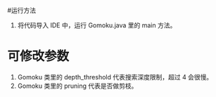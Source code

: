#运行方法

1.  将代码导入 IDE 中，运行 Gomoku.java 里的 main 方法。

# 可修改参数

1.  Gomoku 类里的 depth_threshold 代表搜索深度限制，超过 4 会很慢。
2.  Gomoku 类里的 pruning 代表是否做剪枝。



